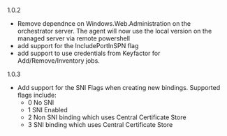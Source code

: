 1.0.2
* Remove dependnce on Windows.Web.Administration on the orchestrator server.  The agent will now use the local version on the managed server via remote powershell
* add support for the IncludePortInSPN flag
* add support to use credentials from Keyfactor for Add/Remove/Inventory jobs.  

1.0.3
* Add support for the SNI Flags when creating new bindings.  Supported flags include:
	* 0  No SNI
    * 1  SNI Enabled
    * 2  Non SNI binding which uses Central Certificate Store
    * 3  SNI binding which uses Central Certificate Store